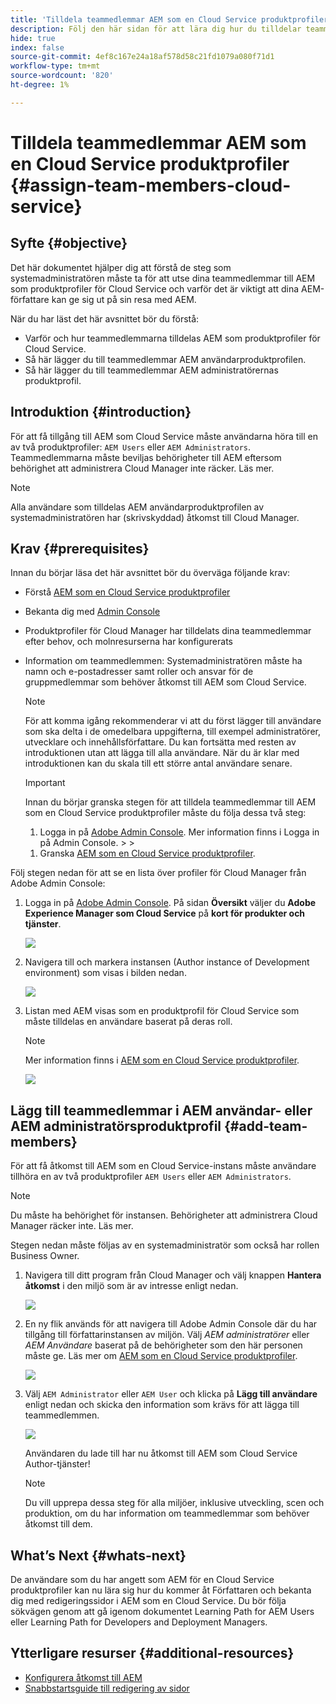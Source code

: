 ```yaml
---
title: 'Tilldela teammedlemmar AEM som en Cloud Service produktprofiler '
description: Följ den här sidan för att lära dig hur du tilldelar teammedlemmar till AEM som en Cloud Service produktprofiler
hide: true
index: false
source-git-commit: 4ef8c167e24a18af578d58c21fd1079a080f71d1
workflow-type: tm+mt
source-wordcount: '820'
ht-degree: 1%

---
```



# Tilldela teammedlemmar AEM som en Cloud Service produktprofiler {#assign-team-members-cloud-service}

## Syfte {#objective}

Det här dokumentet hjälper dig att förstå de steg som systemadministratören måste ta för att utse dina teammedlemmar till AEM som produktprofiler för Cloud Service och varför det är viktigt att dina AEM-författare kan ge sig ut på sin resa med AEM.

När du har läst det här avsnittet bör du förstå:

* Varför och hur teammedlemmarna tilldelas AEM som produktprofiler för Cloud Service.
* Så här lägger du till teammedlemmar AEM användarproduktprofilen.
* Så här lägger du till teammedlemmar AEM administratörernas produktprofil.


## Introduktion {#introduction}

För att få tillgång till AEM som Cloud Service måste användarna höra till en av två produktprofiler:  `AEM Users` eller `AEM Administrators`. Teammedlemmarna måste beviljas behörigheter till AEM eftersom behörighet att administrera Cloud Manager inte räcker. Läs mer.

>[!NOTE]
>Alla användare som tilldelas AEM användarproduktprofilen av systemadministratören har (skrivskyddad) åtkomst till Cloud Manager.

## Krav {#prerequisites}

Innan du börjar läsa det här avsnittet bör du överväga följande krav:

* Förstå [AEM som en Cloud Service produktprofiler](https://experienceleague.adobe.com/docs/experience-manager-cloud-service/onboarding/onboarding-concepts/aem-cs-team-product-profiles.html?lang=en#aem-product-profiles)
* Bekanta dig med [Admin Console](https://experienceleague.adobe.com/docs/experience-manager-cloud-service/onboarding/onboarding-concepts/admin-console.html?lang=en)
* Produktprofiler för Cloud Manager har tilldelats dina teammedlemmar efter behov, och molnresurserna har konfigurerats
* Information om teammedlemmen: Systemadministratören måste ha namn och e-postadresser samt roller och ansvar för de gruppmedlemmar som behöver åtkomst till AEM som Cloud Service.

   >[!NOTE]
   >För att komma igång rekommenderar vi att du först lägger till användare som ska delta i de omedelbara uppgifterna, till exempel administratörer, utvecklare och innehållsförfattare. Du kan fortsätta med resten av introduktionen utan att lägga till alla användare. När du är klar med introduktionen kan du skala till ett större antal användare senare.


   >[!IMPORTANT]
   >Innan du börjar granska stegen för att tilldela teammedlemmar till AEM som en Cloud Service produktprofiler måste du följa dessa två steg:
   >
   >1. Logga in på [Adobe Admin Console](https://experienceleague.adobe.com/docs/experience-manager-cloud-service/onboarding/onboarding-concepts/admin-console.html?lang=en). Mer information finns i Logga in på Admin Console.
      >
      >
   1. Granska [AEM som en Cloud Service produktprofiler](https://experienceleague.adobe.com/docs/experience-manager-cloud-service/onboarding/onboarding-concepts/aem-cs-team-product-profiles.html?lang=en#aem-product-profiles).


Följ stegen nedan för att se en lista över profiler för Cloud Manager från Adobe Admin Console:

1. Logga in på [Adobe Admin Console](https://adminconsole.adobe.com/). På sidan **Översikt** väljer du **Adobe Experience Manager som Cloud Service** på **kort för produkter och tjänster**.

   ![](/help/onboarding/onboarding-journey/assets/assign-team1.png)

1. Navigera till och markera instansen (Author instance of Development environment) som visas i bilden nedan.

   ![](/help/onboarding/onboarding-journey/assets/cloud-profiles-1.png)


1. Listan med AEM visas som en produktprofil för Cloud Service som måste tilldelas en användare baserat på deras roll.

   >[!NOTE]
   >Mer information finns i [AEM som en Cloud Service produktprofiler](https://experienceleague.adobe.com/docs/experience-manager-cloud-service/onboarding/onboarding-concepts/aem-cs-team-product-profiles.html?lang=en#aem-product-profiles).

   ![](/help/onboarding/onboarding-journey/assets/cloud-profiles-2.png)


## Lägg till teammedlemmar i AEM användar- eller AEM administratörsproduktprofil {#add-team-members}

För att få åtkomst till AEM som en Cloud Service-instans måste användare tillhöra en av två produktprofiler `AEM Users` eller `AEM Administrators`.

>[!NOTE]
>Du måste ha behörighet för instansen. Behörigheter att administrera Cloud Manager räcker inte. Läs mer.

Stegen nedan måste följas av en systemadministratör som också har rollen Business Owner.

1. Navigera till ditt program från Cloud Manager och välj knappen **Hantera åtkomst** i den miljö som är av intresse enligt nedan.

   ![](/help/onboarding/onboarding-journey/assets/add-team1.png)

1. En ny flik används för att navigera till Adobe Admin Console där du har tillgång till författarinstansen av miljön. Välj *AEM administratörer* eller *AEM Användare* baserat på de behörigheter som den här personen måste ge. Läs mer om [AEM som en Cloud Service produktprofiler](https://experienceleague.adobe.com/docs/experience-manager-cloud-service/onboarding/onboarding-concepts/aem-cs-team-product-profiles.html?lang=en#aem-product-profiles).

   ![](/help/onboarding/onboarding-journey/assets/add-team2.png)

1. Välj `AEM Administrator` eller `AEM User` och klicka på **Lägg till användare** enligt nedan och skicka den information som krävs för att lägga till teammedlemmen.

   ![](/help/onboarding/onboarding-journey/assets/add-team3.png)

   Användaren du lade till har nu åtkomst till AEM som Cloud Service Author-tjänster!

   >[!NOTE]
   >Du vill upprepa dessa steg för alla miljöer, inklusive utveckling, scen och produktion, om du har information om teammedlemmar som behöver åtkomst till dem.


## What’s Next {#whats-next}

De användare som du har angett som AEM för en Cloud Service produktprofiler kan nu lära sig hur du kommer åt Författaren och bekanta dig med redigeringssidor i AEM som en Cloud Service. Du bör följa sökvägen genom att gå igenom dokumentet Learning Path for AEM Users eller Learning Path for Developers and Deployment Managers.

## Ytterligare resurser {#additional-resources}

* [Konfigurera åtkomst till AEM](https://experienceleague.adobe.com/docs/experience-manager-learn/cloud-service/accessing/walk-through.html?lang=en)
* [Snabbstartsguide till redigering av sidor](https://experienceleague.adobe.com/docs/experience-manager-cloud-service/sites/authoring/getting-started/quick-start.html?lang=en)
